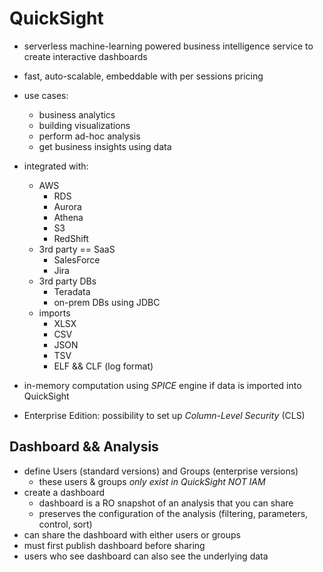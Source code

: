 # QuickSight

* serverless machine-learning powered business intelligence service to create interactive dashboards
* fast, auto-scalable, embeddable with per sessions pricing

* use cases:
  * business analytics
  * building visualizations
  * perform ad-hoc analysis
  * get business insights using data
* integrated with:
  * AWS
    * RDS
    * Aurora
    * Athena
    * S3
    * RedShift
  * 3rd party == SaaS
    * SalesForce
    * Jira
  * 3rd party DBs
    * Teradata
    * on-prem DBs using JDBC
  * imports
    * XLSX
    * CSV
    * JSON
    * TSV
    * ELF && CLF (log format)
* in-memory computation using *SPICE* engine if data is imported into QuickSight
* Enterprise Edition: possibility to set up *Column-Level Security* (CLS)

## Dashboard && Analysis

* define Users (standard versions) and Groups (enterprise versions)
  * these users & groups *only exist in QuickSight NOT IAM*
* create a dashboard
  * dashboard is a RO snapshot of an analysis that you can share
  * preserves the configuration of the analysis (filtering, parameters, control, sort)
* can share the dashboard with either users or groups
* must first publish dashboard before sharing
* users who see dashboard can also see the underlying data
